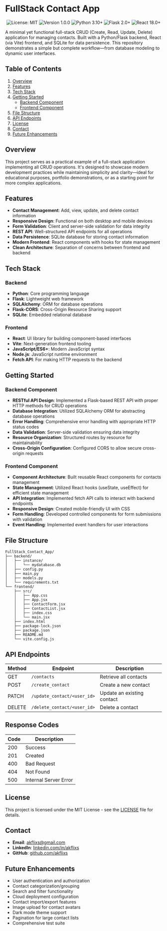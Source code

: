 # FullStack Contact App

<p align="center">
  <img src="https://img.shields.io/badge/license-MIT-blue.svg" alt="License: MIT">
  <img src="https://img.shields.io/badge/version-1.0.0-success.svg" alt="Version 1.0.0">
  <img src="https://img.shields.io/badge/python-3.10+-informational.svg" alt="Python 3.10+">
  <img src="https://img.shields.io/badge/flask-2.0+-informational.svg" alt="Flask 2.0+">
  <img src="https://img.shields.io/badge/react-18.0+-informational.svg" alt="React 18.0+">
</p>

A minimal yet functional full-stack CRUD (Create, Read, Update, Delete) application for managing contacts. Built with a Python/Flask backend, React (via Vite) frontend, and SQLite for data persistence. This repository demonstrates a simple but complete workflow—from database modeling to dynamic user interfaces.


## Table of Contents

1. [Overview](#overview)
2. [Features](#features)
3. [Tech Stack](#tech-stack)
4. [Getting Started](#getting-started)
   - [Backend Component](#backend-component)
   - [Frontend Component](#frontend-component)
5. [File Structure](#file-structure)
6. [API Endpoints](#api-endpoints)
7. [License](#license)
8. [Contact](#contact)
9. [Future Enhancements](#future-enhancements)

## Overview

This project serves as a practical example of a full-stack application implementing all CRUD operations. It's designed to showcase modern development practices while maintaining simplicity and clarity—ideal for educational purposes, portfolio demonstrations, or as a starting point for more complex applications.

## Features

- **Contact Management**: Add, view, update, and delete contact information
- **Responsive Design**: Functional on both desktop and mobile devices
- **Form Validation**: Client and server-side validation for data integrity
- **REST API**: Well-structured API endpoints for all operations
- **Data Persistence**: SQLite database for storing contact information
- **Modern Frontend**: React components with hooks for state management
- **Clean Architecture**: Separation of concerns between frontend and backend

## Tech Stack

### Backend
- **Python**: Core programming language
- **Flask**: Lightweight web framework
- **SQLAlchemy**: ORM for database operations
- **Flask-CORS**: Cross-Origin Resource Sharing support
- **SQLite**: Embedded relational database

### Frontend
- **React**: UI library for building component-based interfaces
- **Vite**: Next-generation frontend tooling
- **JavaScript/ES6+**: Modern JavaScript syntax
- **Node.js**: JavaScript runtime environment
- **Fetch API**: For making HTTP requests to the backend

## Getting Started

### Backend Component

- **RESTful API Design**: Implemented a Flask-based REST API with proper HTTP methods for CRUD operations
- **Database Integration**: Utilized SQLAlchemy ORM for abstracting database operations
- **Error Handling**: Comprehensive error handling with appropriate HTTP status codes
- **Data Validation**: Server-side validation ensuring data integrity
- **Resource Organization**: Structured routes by resource for maintainability
- **Cross-Origin Configuration**: Configured CORS to allow secure cross-origin requests

### Frontend Component

- **Component Architecture**: Built reusable React components for contacts management
- **State Management**: Utilized React hooks (useState, useEffect) for efficient state management
- **API Integration**: Implemented fetch API calls to interact with backend endpoints
- **Responsive Design**: Created mobile-friendly UI with CSS
- **Form Handling**: Developed controlled components for form submissions with validation
- **Event Handling**: Implemented event handlers for user interactions

## File Structure

```
FullStack_Contact_App/
├── backend/
│   ├── instance/
│   │   └── mydatabase.db
│   ├── config.py
│   ├── main.py
│   ├── models.py
│   └── requirements.txt
└── frontend/
    ├── src/
    │   ├── App.css
    │   ├── App.jsx
    │   ├── ContactForm.jsx
    │   ├── ContactList.jsx
    │   ├── index.css
    │   └── main.jsx
    ├── index.html
    ├── package-lock.json
    ├── package.json
    ├── README.md
    └── vite.config.js
```

## API Endpoints

| Method | Endpoint                      | Description                 |
|--------|-------------------------------|-----------------------------|
| GET    | `/contacts`                   | Retrieve all contacts       |
| POST   | `/create_contact`             | Create a new contact        |
| PATCH  | `/update_contact/<user_id>`   | Update an existing contact  |
| DELETE | `/delete_contact/<user_id>`   | Delete a contact            |

## Response Codes

| Code | Description           |
|------|-----------------------|
| 200  | Success               |
| 201  | Created               |
| 400  | Bad Request           |
| 404  | Not Found             |
| 500  | Internal Server Error |

## License

This project is licensed under the MIT License - see the [LICENSE](LICENSE) file for details.

## Contact

- **Email**: akflixs@gmail.com
- **LinkedIn**: [linkedin.com/in/akflixs](https://www.linkedin.com/in/akflixs/)
- **GitHub**: [github.com/akflixs](https://github.com/akflixs)

## Future Enhancements

- User authentication and authorization
- Contact categorization/grouping
- Search and filter functionality
- Cloud deployment configuration
- Contact import/export features
- Image upload for contact avatars
- Dark mode theme support
- Pagination for large contact lists
- Comprehensive test suite
